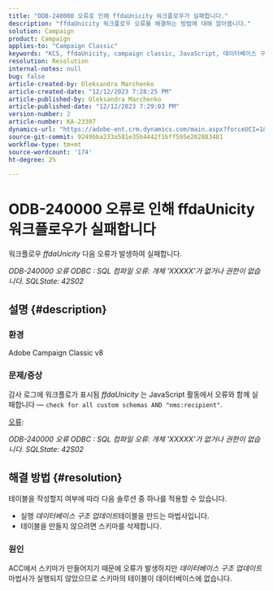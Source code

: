 ```yaml
---
title: "ODB-240000 오류로 인해 ffdaUnicity 워크플로우가 실패합니다."
description: "ffdaUnicity 워크플로우 오류를 해결하는 방법에 대해 알아봅니다."
solution: Campaign
product: Campaign
applies-to: "Campaign Classic"
keywords: "KCS, ffdaUnicity, campaign classic, JavaScript, 데이터베이스 구조 업데이트, 스키마"
resolution: Resolution
internal-notes: null
bug: false
article-created-by: Oleksandra Marchenko
article-created-date: "12/12/2023 7:28:25 PM"
article-published-by: Oleksandra Marchenko
article-published-date: "12/12/2023 7:29:03 PM"
version-number: 2
article-number: KA-23307
dynamics-url: "https://adobe-ent.crm.dynamics.com/main.aspx?forceUCI=1&pagetype=entityrecord&etn=knowledgearticle&id=ffe1d09a-2499-ee11-be37-6045bd0065f9"
source-git-commit: 9249bba233a581e35b4442f1bff595e202883481
workflow-type: tm+mt
source-wordcount: '174'
ht-degree: 2%

---
```


# ODB-240000 오류로 인해 ffdaUnicity 워크플로우가 실패합니다


워크플로우 *ffdaUnicity* 다음 오류가 발생하여 실패합니다.

*ODB-240000 오류 ODBC : SQL 컴파일 오류: 개체 &#39;XXXXX&#39;가 없거나 권한이 없습니다. SQLState: 42S02*

## 설명 {#description}


### 환경

Adobe Campaign Classic v8

### 문제/증상

감사 로그에 워크플로가 표시됨 *ffdaUnicity* 는 JavaScript 활동에서 오류와 함께 실패합니다 — `check for all custom schemas AND "nms:recipient"`.

<u>오류</u>:

*ODB-240000 오류 ODBC : SQL 컴파일 오류: 개체 &#39;XXXXX&#39;가 없거나 권한이 없습니다. SQLState: 42S02*


## 해결 방법 {#resolution}


테이블을 작성할지 여부에 따라 다음 솔루션 중 하나를 적용할 수 있습니다.

- 실행 *데이터베이스 구조 업데이트*&#x200B;테이블을 만드는 마법사입니다.
- 테이블을 만들지 않으려면 스키마를 삭제합니다.


### 원인

ACC에서 스키마가 만들어지기 때문에 오류가 발생하지만 *데이터베이스 구조 업데이트*&#x200B;마법사가 실행되지 않았으므로 스키마의 테이블이 데이터베이스에 없습니다.
